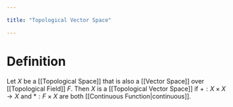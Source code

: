 ```yaml
---

title: "Topological Vector Space"

---
```

# Definition
Let $X$ be a [[Topological Space]] that is also a [[Vector Space]] over [[Topological Field]] $F$. Then $X$ is a [[Topological Vector Space]] if $+ : X \times X \to X$ and $*: F \times X$ are both [[Continuous Function|continuous]].